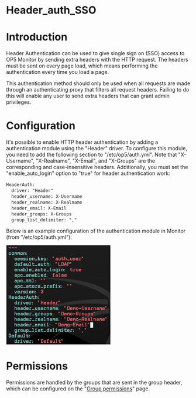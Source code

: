 # Header\_auth\_SSO

# Introduction

Header Authentication can be used to give single sign on (SSO) access to OP5 Monitor by sending extra headers with the HTTP request. The headers must be sent on every page load, which means performing the authentication every time you load a page.

This authentication method should only be used when all requests are made through an authenticating proxy that filters all request headers. Failing to do this will enable any user to send extra headers that can grant admin privileges.

# Configuration

It's possible to enable HTTP header authentication by adding a authentication module using the "Header" driver. To configure this module, you need to add the following section to "/etc/op5/auth.yml". Note that "X-Username", "X-Realname", "X-Email", and "X-Groups" are the corresponding and case-insensitive headers. Additionally, you must set the "enable\_auto\_login" option to "true" for header authentication work:

``` {.text data-syntaxhighlighter-params="brush: text; gutter: false; theme: Confluence" data-theme="Confluence" style="brush: text; gutter: false; theme: Confluence"}
HeaderAuth:
  driver: "Header"
  header_username: X-Username
  header_realname: X-Realname
  header_email: X-Email
  header_groups: X-Groups
  group_list_delimiter: ","
```

Below is an example configuration of the authentication module in Monitor (from "/etc/op5/auth.yml"): 

![](attachments/16482391/16679134.png)

# Permissions

Permissions are handled by the groups that are sent in the group header, which can be configured on the "[Group permissions](https://kb.op5.com/display/HOWTOs/How+to+add+a+user+with+limited+visibility)" page.

